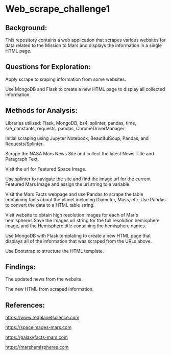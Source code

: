 # Web_scrape_challenge1
## Background:

This repository contains a web application that scrapes various websites for data related to the Mission to Mars and displays the information in a single HTML page. 

## Questions for Exploration:

Apply scrape to sraping information from some websites.

Use MongoDB and Flask to create a new HTML page to display all collected information.

## Methods for Analysis:

Libraries utilized: Flask, MongoDB, bs4, splinter, pandas, time, sre_constants, requests, pandas, ChromeDriverManager

Initial scraping using Jupyter Notebook, BeautifulSoup, Pandas, and Requests/Splinter.

Scrape the NASA Mars News Site and collect the latest News Title and Paragraph Text. 

Visit the url for Featured Space Image.

Use splinter to navigate the site and find the image url for the current Featured Mars Image and assign the url string to a variable.

Visit the Mars Facts webpage and use Pandas to scrape the table containing facts about the planet including Diameter, Mass, etc. Use Pandas to convert the data to a HTML table string.

Visit website to obtain high resolution images for each of Mar's hemispheres.Save the images url string for the full resolution hemisphere image, and the Hemisphere title containing the hemisphere names.

Use MongoDB with Flask templating to create a new HTML page that displays all of the information that was scraped from the URLs above.

Use Bootstrap to structure the HTML template.

## Findings:

The updated news from the website.

The new HTML from scraped information.

## References:

https://www.redplanetscience.com

https://spaceimages-mars.com

https://galaxyfacts-mars.com

https://marshemispheres.com



